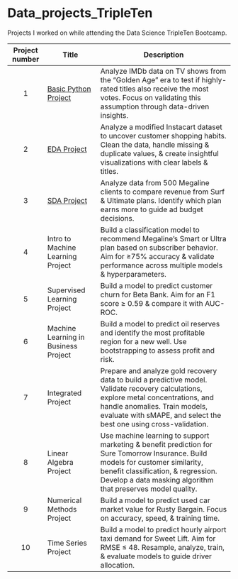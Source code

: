 # Data_projects_TripleTen
Projects I worked on while attending the Data Science TripleTen Bootcamp.


| Project number | Title | Description |
| :-----------: | ----------- |----------- |
| 1 | [Basic Python Project](Basic_Python_Project/README.md) | Analyze IMDb data on TV shows from the “Golden Age” era to test if highly-rated titles also receive the most votes. Focus on validating this assumption through data-driven insights. |
| 2 | [EDA Project](EDA_Project/README.md) | Analyze a modified Instacart dataset to uncover customer shopping habits. Clean the data, handle missing & duplicate values, & create insightful visualizations with clear labels & titles. |
| 3 | [SDA Project](SDA_Project/README.md) | Analyze data from 500 Megaline clients to compare revenue from Surf & Ultimate plans. Identify which plan earns more to guide ad budget decisions. |
| 4 | Intro to Machine Learning Project | Build a classification model to recommend Megaline’s Smart or Ultra plan based on subscriber behavior. Aim for ≥75% accuracy & validate performance across multiple models & hyperparameters. |
| 5 | Supervised Learning Project | Build a model to predict customer churn for Beta Bank. Aim for an F1 score ≥ 0.59 & compare it with AUC-ROC. |
| 6 | Machine Learning in Business Project | Build a model to predict oil reserves and identify the most profitable region for a new well. Use bootstrapping to assess profit and risk. |
| 7 | Integrated Project | Prepare and analyze gold recovery data to build a predictive model. Validate recovery calculations, explore metal concentrations, and handle anomalies. Train models, evaluate with sMAPE, and select the best one using cross-validation. |
| 8 | Linear Algebra Project | Use machine learning to support marketing & benefit prediction for Sure Tomorrow Insurance. Build models for customer similarity, benefit classification, & regression. Develop a data masking algorithm that preserves model quality. |
| 9 | Numerical Methods Project | Build a model to predict used car market value for Rusty Bargain. Focus on accuracy, speed, & training time. |
| 10 | Time Series Project | Build a model to predict hourly airport taxi demand for Sweet Lift. Aim for RMSE ≤ 48. Resample, analyze, train, & evaluate models to guide driver allocation. |
